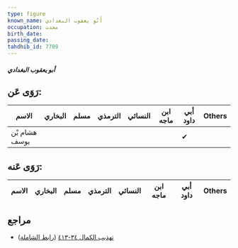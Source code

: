 ```yaml
---
type: figure
known_name: أَبُو يعقوب البغدادي
occupation: محدث
birth_date:
passing_date:
tahdhib_id: 7709
---
```

##### أبو يعقوب البغدادي

## رَوَى عَن:
| الاسم         | البخاري | مسلم | الترمذي | النسائي | ابن ماجه | أبي داود | Others |
| ------------- | ------- | ---- | ------- | ------- | -------- | -------- | ------ |
| هشام بْن يوسف |         |      |         |         |          | ✔        |        |
## رَوَى عَنه:
| الاسم | البخاري | مسلم | الترمذي | النسائي | ابن ماجه | أبي داود | Others |
| ----- | ------- | ---- | ------- | ------- | -------- | -------- | ------ |
## مراجع
- [تهذيب الكمال ٣٤-٤١٣](obsidian://open?vault=Tahdhib-al-Kamal&file=Figures/٧٧٠٩-أبو%20يعقوب%20البغدادي) ([رابط الشاملة](https://shamela.ws/book/3722/18530))